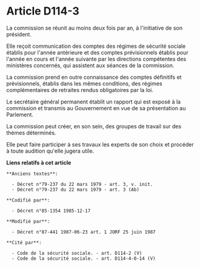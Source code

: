 # Article D114-3

La commission se réunit au moins deux fois par an, à l'initiative de son président.

Elle reçoit communication des comptes des régimes de sécurité sociale établis pour l'année antérieure et des comptes
prévisionnels établis pour l'année en cours et l'année suivante par les directions compétentes des ministères concernés, qui
assistent aux séances de la commission.

La commission prend en outre connaissance des comptes définitifs et prévisionnels, établis dans les mêmes conditions, des
régimes complémentaires de retraites rendus obligatoires par la loi.

Le secrétaire général permanent établit un rapport qui est exposé à la commission et transmis au Gouvernement en vue de sa
présentation au Parlement.

La commission peut créer, en son sein, des groupes de travail sur des thèmes déterminés.

Elle peut faire participer à ses travaux les experts de son choix et procéder à toute audition qu'elle jugera utile.

**Liens relatifs à cet article**

	**Anciens textes**:

	  - Décret n°79-237 du 22 mars 1979 - art. 3, v. init.
	  - Décret n°79-237 du 22 mars 1979 - art. 3 (Ab)

	**Codifié par**:

	  - Décret n°85-1354 1985-12-17

	**Modifié par**:

	  - Décret n°87-441 1987-06-23 art. 1 JORF 25 juin 1987

	**Cité par**:

	  - Code de la sécurité sociale. - art. D114-2 (V)
	  - Code de la sécurité sociale. - art. D114-4-0-14 (V)
